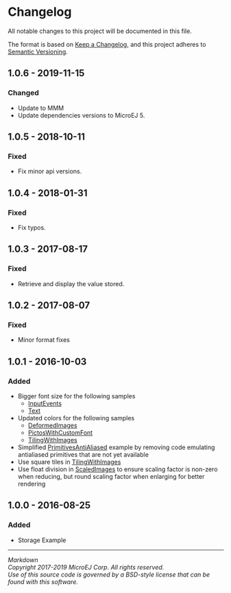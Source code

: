 # Changelog

All notable changes to this project will be documented in this file.

The format is based on [Keep a Changelog](https://keepachangelog.com/en/1.0.0/),
and this project adheres to [Semantic Versioning](https://semver.org/spec/v2.0.0.html).

## 1.0.6 - 2019-11-15

### Changed

  - Update to MMM
  - Update dependencies versions to MicroEJ 5.

## 1.0.5 - 2018-10-11

### Fixed

  - Fix minor api versions.

## 1.0.4 - 2018-01-31

### Fixed

  - Fix typos.
 
## 1.0.3 - 2017-08-17

### Fixed

  - Retrieve and display the value stored.
  
## 1.0.2 - 2017-08-07

### Fixed

  - Minor format fixes
  
## 1.0.1 - 2016-10-03

### Added

  - Bigger font size for the following samples
    - [InputEvents](/MicroUI-Get-Started/src/main/java/com/microej/howto/microui/events/InputEvents.java)
    - [Text](/MicroUI-Get-Started/src/main/java/com/microej/howto/microui/font/Text.java)
  - Updated colors for the following samples
    - [DeformedImages](/MicroUI-Get-Started/src/main/java/com/microej/howto/microui/image/DeformedImages.java)
    - [PictosWithCustomFont](/MicroUI-Get-Started/src/main/java/com/microej/howto/microui/font/PictosWithCustomFont.java)
    - [TilingWithImages](/MicroUI-Get-Started/src/main/java/com/microej/howto/microui/image/TilingWithImages.java)
  - Simplified [PrimitivesAntiAliased](/MicroUI-Get-Started/src/main/java/com/microej/howto/microui/drawing/PrimitivesAntiAliased.java) example by removing code emulating antialiased primitives that are not yet available
  - Use square tiles in [TilingWithImages](/MicroUI-Get-Started/src/main/java/com/microej/howto/microui/image/TilingWithImages.java)
  - Use float division in [ScaledImages](/MicroUI-Get-Started/src/main/java/com/microej/howto/microui/image/ScaledImages.java) to ensure scaling factor is non-zero when reducing, but round scaling factor when enlarging for better rendering

## 1.0.0 - 2016-08-25

### Added

  - Storage Example

---  
_Markdown_   
_Copyright 2017-2019 MicroEJ Corp. All rights reserved._  
_Use of this source code is governed by a BSD-style license that can be found with this software._  